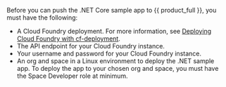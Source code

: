Before you can push the .NET Core sample app to {{ product_full }},
you must have the following:

- A Cloud Foundry deployment. For more information, see [Deploying Cloud Foundry with cf-deployment](https://docs.cloudfoundry.org/deploying/cf-deployment/).
- The API endpoint for your Cloud Foundry instance.
- Your username and password for your Cloud Foundry instance.
- An org and space in a Linux environment to deploy the .NET sample app.
To deploy the app to your chosen org and space, you must have the Space
Developer role at minimum.
